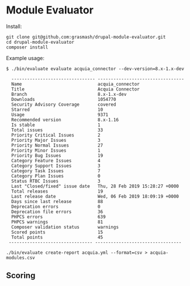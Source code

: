 <!--
[![Build Status](https://travis-ci.org/grasmash/composerize-drupal.svg?branch=master)](https://travis-ci.org/grasmash/composerize-drupal) [![Coverage Status](https://coveralls.io/repos/github/grasmash/composerize-drupal/badge.svg?branch=master)](https://coveralls.io/github/grasmash/composerize-drupal?branch=master) [![Packagist](https://img.shields.io/packagist/v/grasmash/composerize-drupal.svg)](https://packagist.org/packages/grasmash/composerize-drupal)
-->

# Module Evaluator

Install:
```
git clone git@github.com:grasmash/drupal-module-evaluator.git
cd drupal-module-evaluator
composer install
```

Example usage:
```
$ ./bin/evaluate evaluate acquia_connector --dev-version=8.x-1.x-dev

  -------------------------------- ---------------------------------
  Name                             acquia_connector
  Title                            Acquia Connector
  Branch                           8.x-1.x-dev
  Downloads                        1054770
  Security Advisory Coverage       covered
  Starred                          10
  Usage                            9371
  Recommended version              8.x-1.16
  Is stable                        1
  Total issues                     33
  Priority Critical Issues         2
  Priority Major Issues            3
  Priority Normal Issues           27
  Priority Minor Issues            1
  Priority Bug Issues              19
  Category Feature Issues          4
  Category Support Issues          3
  Category Task Issues             7
  Category Plan Issues             0
  Status RTBC Issues               3
  Last "Closed/fixed" issue date   Thu, 28 Feb 2019 15:28:27 +0000
  Total releases                   19
  Last release date                Wed, 06 Feb 2019 18:09:19 +0000
  Days since last release          88
  Deprecation errors               0
  Deprecation file errors          36
  PHPCS errors                     639
  PHPCS warnings                   81
  Composer validation status       warnings
  Scored points                    15
  Total points                     45
 -------------------------------- ---------------------------------
```

```
./bin/evaluate create-report acquia.yml --format=csv > acquia-modules.csv
```

## Scoring

